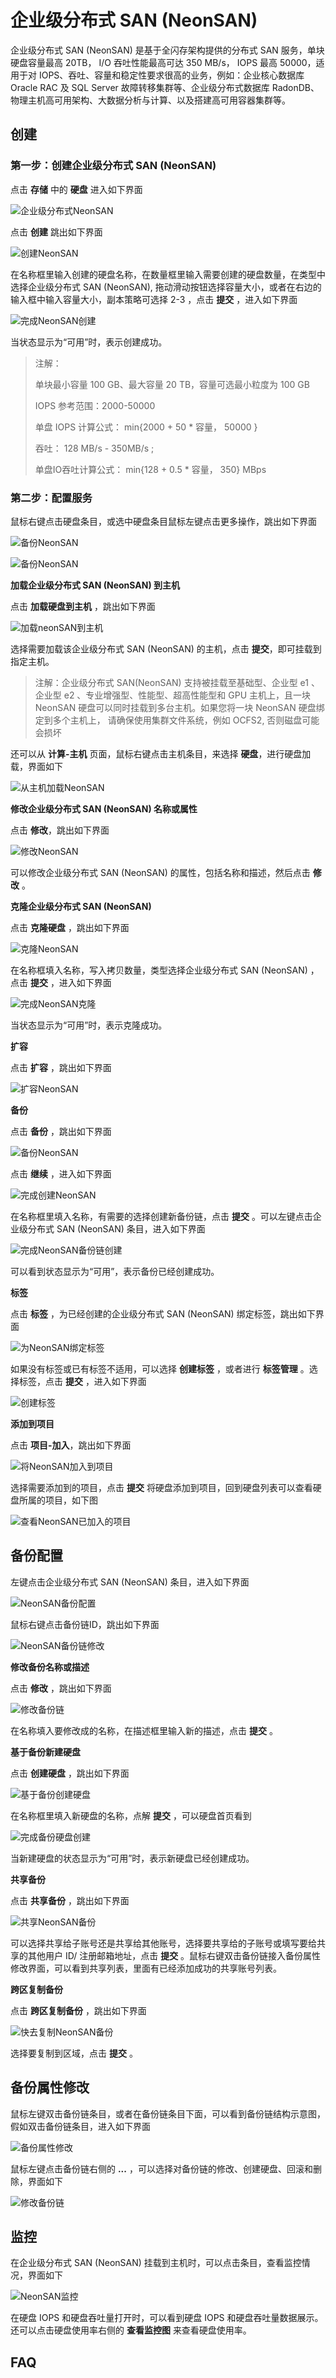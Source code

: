 ---
---

# 企业级分布式 SAN (NeonSAN)

企业级分布式 SAN (NeonSAN) 是基于全闪存架构提供的分布式 SAN 服务，单块硬盘容量最高 20TB， I/O 吞吐性能最高可达 350 MB/s， IOPS 最高 50000，适用于对 IOPS、吞吐、容量和稳定性要求很高的业务，例如：企业核心数据库 Oracle RAC 及 SQL Server 故障转移集群等、企业级分布式数据库 RadonDB、物理主机高可用架构、大数据分析与计算、以及搭建高可用容器集群等。


## 创建

### 第一步：创建企业级分布式 SAN (NeonSAN)

点击 **存储** 中的 **硬盘** 进入如下界面

![企业级分布式NeonSAN](../../_images/create_NeonSAN_1.png)

点击 **创建** 跳出如下界面

![创建NeonSAN](../../_images/creat_NeonSAN_2new.png)

在名称框里输入创建的硬盘名称，在数量框里输入需要创建的硬盘数量，在类型中选择企业级分布式 SAN (NeonSAN), 拖动滑动按钮选择容量大小，或者在右边的输入框中输入容量大小，副本策略可选择 2-3 ，点击 **提交** ，进入如下界面

![完成NeonSAN创建](../../_images/create_NeonSAN_3.png)

当状态显示为“可用”时，表示创建成功。

> 注解：
>
> 单块最小容量 100 GB、最大容量 20 TB，容量可选最小粒度为 100 GB 
>
> IOPS 参考范围：2000-50000
>
> 单盘 IOPS 计算公式： min{2000 + 50 * 容量， 50000 }
>
> 吞吐： 128 MB/s - 350MB/s ; 
>
> 单盘IO吞吐计算公式： min{128 + 0.5 * 容量， 350} MBps


### 第二步：配置服务

鼠标右键点击硬盘条目，或选中硬盘条目鼠标左键点击更多操作，跳出如下界面

![备份NeonSAN](../../_images/create_NeonSAN_4.png)

![备份NeonSAN](../../_images/create_NeonSAN_5.png)

**加载企业级分布式 SAN (NeonSAN) 到主机**

点击 **加载硬盘到主机** ，跳出如下界面

![加载neonSAN到主机](../../_images/create_NeonSAN_6.png)

选择需要加载该企业级分布式 SAN (NeonSAN) 的主机，点击 **提交**，即可挂载到指定主机。

> 注解：企业级分布式 SAN(NeonSAN) 支持被挂载至基础型、企业型 e1 、企业型 e2 、专业增强型、性能型、超高性能型和 GPU 主机上，且一块 NeonSAN 硬盘可以同时挂载到多台主机。如果您将一块 NeonSAN 硬盘绑定到多个主机上， 请确保使用集群文件系统，例如 OCFS2, 否则磁盘可能会损坏

还可以从 **计算-主机** 页面，鼠标右键点击主机条目，来选择 **硬盘**，进行硬盘加载，界面如下

![从主机加载NeonSAN](../../_images/create_NeonSAN_7.png)

**修改企业级分布式 SAN (NeonSAN) 名称或属性**

点击 **修改**，跳出如下界面

![修改NeonSAN](../../_images/create_NeonSAN_8.png)

可以修改企业级分布式 SAN (NeonSAN) 的属性，包括名称和描述，然后点击 **修改** 。

**克隆企业级分布式 SAN (NeonSAN)**

点击 **克隆硬盘** ，跳出如下界面

![克隆NeonSAN](../../_images/create_NeonSAN_9.png)

在名称框填入名称，写入拷贝数量，类型选择企业级分布式 SAN (NeonSAN) ，点击 **提交** ，进入如下界面

![完成NeonSAN克隆](../../_images/create_NeonSAN_10.png)

当状态显示为“可用”时，表示克隆成功。

**扩容**

点击 **扩容** ，跳出如下界面

![扩容NeonSAN](../../_images/create_NeonSAN_11.png)

**备份**

点击 **备份** ，跳出如下界面

![备份NeonSAN](../../_images/create_NeonSAN_12.png)

点击 **继续** ，进入如下界面

![完成创建NeonSAN](../../_images/create_NeonSAN_13.png)

在名称框里填入名称，有需要的选择创建新备份链，点击 **提交** 。可以左键点击企业级分布式 SAN (NeonSAN) 条目，进入如下界面

![完成NeonSAN备份链创建](../../_images/create_NeonSAN_14.png)

可以看到状态显示为“可用”，表示备份已经创建成功。

**标签**

点击 **标签** ，为已经创建的企业级分布式 SAN (NeonSAN) 绑定标签，跳出如下界面

![为NeonSAN绑定标签](../../_images/create_NeonSAN_15.png)

如果没有标签或已有标签不适用，可以选择 **创建标签** ，或者进行 **标签管理** 。选择标签，点击 **提交** ，进入如下界面

![创建标签](../../_images/create_NeonSAN_16.png)

**添加到项目**

点击 **项目-加入**，跳出如下界面

![将NeonSAN加入到项目](../../_images/create_NeonSAN_project.png)

选择需要添加到的项目，点击 **提交** 将硬盘添加到项目，回到硬盘列表可以查看硬盘所属的项目，如下图

![查看NeonSAN已加入的项目](../../_images/create_NeonSAN_project2.png)

## 备份配置

左键点击企业级分布式 SAN (NeonSAN) 条目，进入如下界面

![NeonSAN备份配置](../../_images/create_NeonSAN_17.png)

鼠标右键点击备份链ID，跳出如下界面

![NeonSAN备份链修改](../../_images/create_NeonSAN_18.png)

**修改备份名称或描述**

点击 **修改** ，跳出如下界面

![修改备份链](../../_images/create_NeonSAN_19.png)

在名称填入要修改成的名称，在描述框里输入新的描述，点击 **提交** 。

**基于备份新建硬盘**

点击 **创建硬盘** ，跳出如下界面

![基于备份创建硬盘](../../_images/create_NeonSAN_20.png)

在名称框里填入新硬盘的名称，点解 **提交** ，可以硬盘首页看到

![完成备份硬盘创建](../../_images/create_NeonSAN_21.png)

当新建硬盘的状态显示为“可用”时，表示新硬盘已经创建成功。

**共享备份**

点击 **共享备份** ，跳出如下界面

![共享NeonSAN备份](../../_images/create_NeonSAN_22.png)

可以选择共享给子账号还是共享给其他账号，选择要共享给的子账号或填写要给共享的其他用户 ID/ 注册邮箱地址，点击 **提交** 。鼠标右键双击备份链接入备份属性修改界面，可以看到共享列表，里面有已经添加成功的共享账号列表。

**跨区复制备份**

点击 **跨区复制备份** ，跳出如下界面

![快去复制NeonSAN备份](../../_images/create_NeonSAN_23.png)

选择要复制到区域，点击 **提交** 。

## 备份属性修改

鼠标左键双击备份链条目，或者在备份链条目下面，可以看到备份链结构示意图，假如双击备份链条目，进入如下界面

![备份属性修改](../../_images/create_NeonSAN_24.png)

鼠标左键点击备份链右侧的 **...** ，可以选择对备份链的修改、创建硬盘、回滚和删除，界面如下

![修改备份链](../../_images/create_NeonSAN_25.png)

## 监控

在企业级分布式 SAN (NeonSAN) 挂载到主机时，可以点击条目，查看监控情况，界面如下

![NeonSAN监控](../../_images/create_NeonSAN_26.png)

在硬盘 IOPS 和硬盘吞吐量打开时，可以看到硬盘 IOPS 和硬盘吞吐量数据展示。还可以点击硬盘使用率右侧的 **查看监控图** 来查看硬盘使用率。

## FAQ
